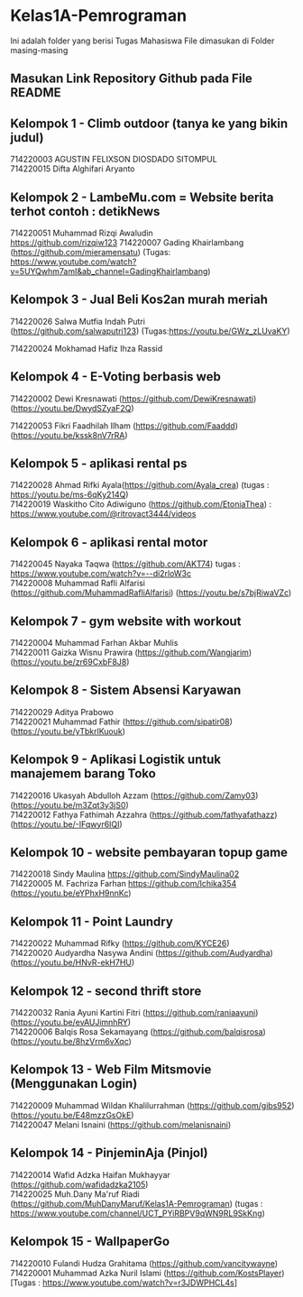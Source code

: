 # Kelas1A-Pemrograman
Ini adalah folder yang berisi Tugas Mahasiswa
File dimasukan di Folder masing-masing

## Masukan Link Repository Github pada File README


## Kelompok 1 - Climb outdoor (tanya ke yang bikin judul)
714220003 AGUSTIN FELIXSON DIOSDADO SITOMPUL <br>
714220015 Difta Alghifari Aryanto  <br>

## Kelompok 2 - LambeMu.com = Website berita terhot contoh : detikNews
714220051 Muhammad Rizqi Awaludin <br> https://github.com/rizqiw123
714220007 Gading Khairlambang (https://github.com/mieramensatu) (Tugas: https://www.youtube.com/watch?v=5UYQwhm7amI&ab_channel=GadingKhairlambang)

## Kelompok 3 - Jual Beli Kos2an murah meriah
714220026 Salwa Mutfia Indah Putri <br> (https://github.com/salwaputri123) (Tugas:https://youtu.be/GWz_zLUvaKY)

714220024 Mokhamad Hafiz Ihza Rassid

## Kelompok 4 - E-Voting berbasis web
714220002 Dewi Kresnawati   (https://github.com/DewiKresnawati) (https://youtu.be/DwydSZyaF2Q) <br>

714220053 Fikri Faadhilah Ilham (https://github.com/Faaddd) (https://youtu.be/kssk8nV7rRA)

## Kelompok 5 - aplikasi rental ps
714220028 Ahmad Rifki Ayala(https://github.com/Ayala_crea) (tugas : https://youtu.be/ms-6qKy214Q)<br>
714220019 Waskitho Cito Adiwiguno (https://github.com/EtoniaThea) : https://www.youtube.com/@ritrovact3444/videos

## Kelompok 6 - aplikasi rental motor
714220045 Nayaka Taqwa (https://github.com/AKT74) tugas : https://www.youtube.com/watch?v=--di2rloW3c <br>
714220008 Muhammad Rafli Alfarisi (https://github.com/MuhammadRafliAlfarisi)  (https://youtu.be/s7bjRiwaVZc)

## Kelompok 7 - gym website with workout
714220004 Muhammad Farhan Akbar Muhlis <br>
714220011 Gaizka Wisnu Prawira (https://github.com/Wangjarim) (https://youtu.be/zr69CxbF8J8) 

## Kelompok 8 - Sistem Absensi Karyawan
714220029 Aditya Prabowo <br>
714220021 Muhammad Fathir (https://github.com/sipatir08) (https://youtu.be/yTbkrlKuouk)

## Kelompok 9 - Aplikasi Logistik untuk manajemem barang Toko
714220016 Ukasyah Abdulloh Azzam (https://github.com/Zamy03) (https://youtu.be/m3Zqt3y3jS0) <br>
714220012 Fathya Fathimah Azzahra (https://github.com/fathyafathazz) (https://youtu.be/-IFqwyr6IQI)

## Kelompok 10 - website pembayaran topup game
714220018 Sindy Maulina  https://github.com/SindyMaulina02 <br>
714220005 M. Fachriza Farhan https://github.com/Ichika354 (https://youtu.be/eYPhxH9nnKc)

## Kelompok 11 - Point Laundry
714220022 Muhammad Rifky (https://github.com/KYCE26) <br>
714220020 Audyardha Nasywa Andini (https://github.com/Audyardha) (https://youtu.be/HNvR-ekH7HU)

## Kelompok 12 - second thrift store
714220032 Rania Ayuni Kartini Fitri (https://github.com/raniaayuni)  (https://youtu.be/evAUJimnhRY) <br>
714220006 Balqis Rosa Sekamayang (https://github.com/balqisrosa)  (https://youtu.be/8hzVrm6vXqc)

## Kelompok 13 - Web Film Mitsmovie (Menggunakan Login)
714220009 Muhammad Wildan Khalilurrahman (https://github.com/gibs952) (https://youtu.be/E48mzzGsOkE) <br>
714220047 Melani Isnaini (https://github.com/melanisnaini)

## Kelompok 14 - PinjeminAja (Pinjol)
714220014 Wafid Adzka Haifan Mukhayyar (https://github.com/wafidadzka2105) <br>
714220025 Muh.Dany Ma'ruf Riadi (https://github.com/MuhDanyMaruf/Kelas1A-Pemrograman) (tugas : https://www.youtube.com/channel/UCT_PYiRBPV9qWN9RL9SkKng)

## Kelompok 15 - WallpaperGo
714220010 Fulandi Hudza Grahitama (https://github.com/vancitywayne) <br>
714220001 Muhammad Azka Nuril Islami (https://github.com/KostsPlayer) [Tugas : https://www.youtube.com/watch?v=r3JDWPHCL4s]<br>

